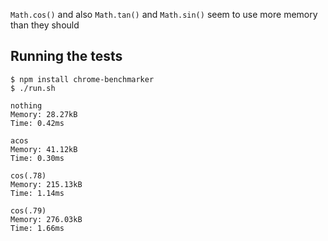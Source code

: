 `Math.cos()` and also `Math.tan()` and `Math.sin()` seem to use more memory than they should

## Running the tests ##

```
$ npm install chrome-benchmarker
$ ./run.sh

nothing
Memory: 28.27kB
Time: 0.42ms

acos
Memory: 41.12kB
Time: 0.30ms

cos(.78)
Memory: 215.13kB
Time: 1.14ms

cos(.79)
Memory: 276.03kB
Time: 1.66ms
```